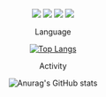 <div align="center">
  
<img src="https://img.shields.io/badge/React-61DAFB?style=for-the-badge&logo=React&logoColor=white"></img>
<img src="https://img.shields.io/badge/JavaScript-F7DF1E?style=for-the-badge&logo=JavaScript&logoColor=white"></img>
<img src="https://img.shields.io/badge/CSS3-1572B6?style=for-the-badge&logo=CSS3&logoColor=white"></img>
<img src="https://img.shields.io/badge/HTML5-E34F26?style=for-the-badge&logo=HTML5&logoColor=white"></img>

<div align="center">

<div align="top">

<p>Language</p>

[![Top Langs](https://github-readme-stats.vercel.app/api/top-langs/?username=taewok&layout=compact)](https://github.com/taewok/github-readme-stats)

</div>

<div align="top">

<p>Activity</p>

![Anurag's GitHub stats](https://github-readme-stats.vercel.app/api?username=taewok&show_icons=true&theme=radical)

</div>

</div>
  
</div>
  

